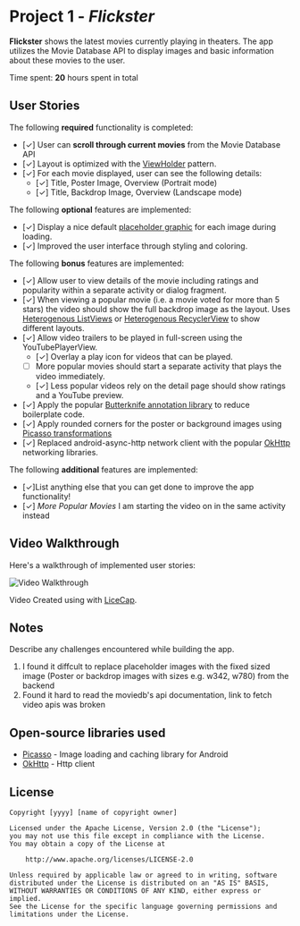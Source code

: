 # Project 1 - *Flickster*

**Flickster** shows the latest movies currently playing in theaters. The app utilizes the Movie Database API to display images and basic information about these movies to the user.

Time spent: **20** hours spent in total

## User Stories

The following **required** functionality is completed:

* [✓] User can **scroll through current movies** from the Movie Database API
* [✓] Layout is optimized with the [ViewHolder](http://guides.codepath.com/android/Using-an-ArrayAdapter-with-ListView#improving-performance-with-the-viewholder-pattern) pattern.
* [✓] For each movie displayed, user can see the following details:
  * [✓] Title, Poster Image, Overview (Portrait mode)
  * [✓] Title, Backdrop Image, Overview (Landscape mode)

The following **optional** features are implemented:

* [✓] Display a nice default [placeholder graphic](http://guides.codepath.com/android/Displaying-Images-with-the-Picasso-Library#configuring-picasso) for each image during loading.
* [✓] Improved the user interface through styling and coloring.

The following **bonus** features are implemented:

* [✓] Allow user to view details of the movie including ratings and popularity within a separate activity or dialog fragment.
* [✓] When viewing a popular movie (i.e. a movie voted for more than 5 stars) the video should show the full backdrop image as the layout.  Uses [Heterogenous ListViews](http://guides.codepath.com/android/Implementing-a-Heterogenous-ListView) or [Heterogenous RecyclerView](http://guides.codepath.com/android/Heterogenous-Layouts-inside-RecyclerView) to show different layouts.
* [✓] Allow video trailers to be played in full-screen using the YouTubePlayerView.
    * [✓] Overlay a play icon for videos that can be played.
    * [ ] More popular movies should start a separate activity that plays the video immediately.
    * [✓] Less popular videos rely on the detail page should show ratings and a YouTube preview.
* [✓] Apply the popular [Butterknife annotation library](http://guides.codepath.com/android/Reducing-View-Boilerplate-with-Butterknife) to reduce boilerplate code.
* [✓] Apply rounded corners for the poster or background images using [Picasso transformations](https://guides.codepath.com/android/Displaying-Images-with-the-Picasso-Library#other-transformations)
* [✓] Replaced android-async-http network client with the popular [OkHttp](http://guides.codepath.com/android/Using-OkHttp) networking libraries.

The following **additional** features are implemented:

* [✓]List anything else that you can get done to improve the app functionality!
* [✓] *More Popular Movies* I am starting the video on in the same activity instead

## Video Walkthrough

Here's a walkthrough of implemented user stories:

<img src='https://www.dropbox.com/s/ml8999az1xzegms/Flickster.mp4?dl=0' title='Video Walkthrough' width='' alt='Video Walkthrough' />

Video Created using with [LiceCap](http://www.RecordIt.co//).

## Notes

Describe any challenges encountered while building the app.
1) I found it diffcult to replace placeholder images with the fixed sized image (Poster or backdrop images with sizes e.g. w342, w780) from the backend
2) Found it hard to read the moviedb's api documentation, link to fetch video apis was broken

## Open-source libraries used

- [Picasso](http://square.github.io/picasso/) - Image loading and caching library for Android
- [OkHttp](http://square.github.io/okhttp/) -  Http client

## License

    Copyright [yyyy] [name of copyright owner]

    Licensed under the Apache License, Version 2.0 (the "License");
    you may not use this file except in compliance with the License.
    You may obtain a copy of the License at

        http://www.apache.org/licenses/LICENSE-2.0

    Unless required by applicable law or agreed to in writing, software
    distributed under the License is distributed on an "AS IS" BASIS,
    WITHOUT WARRANTIES OR CONDITIONS OF ANY KIND, either express or implied.
    See the License for the specific language governing permissions and
    limitations under the License.